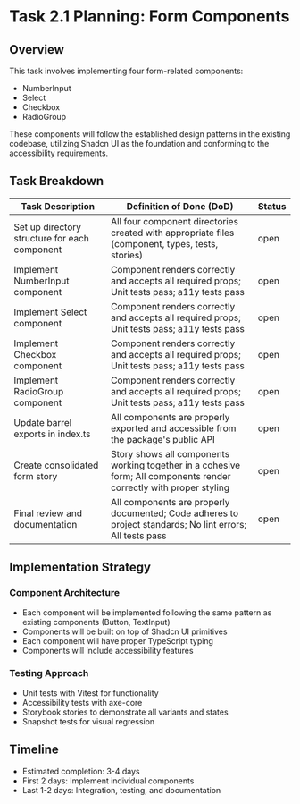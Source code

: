 # Task 2.1 Planning: Form Components

## Overview

This task involves implementing four form-related components:

- NumberInput
- Select
- Checkbox
- RadioGroup

These components will follow the established design patterns in the existing codebase, utilizing Shadcn UI as the foundation and conforming to the accessibility requirements.

## Task Breakdown

| Task Description                              | Definition of Done (DoD)                                                                                            | Status |
| --------------------------------------------- | ------------------------------------------------------------------------------------------------------------------- | ------ |
| Set up directory structure for each component | All four component directories created with appropriate files (component, types, tests, stories)                    | open   |
| Implement NumberInput component               | Component renders correctly and accepts all required props; Unit tests pass; a11y tests pass                        | open   |
| Implement Select component                    | Component renders correctly and accepts all required props; Unit tests pass; a11y tests pass                        | open   |
| Implement Checkbox component                  | Component renders correctly and accepts all required props; Unit tests pass; a11y tests pass                        | open   |
| Implement RadioGroup component                | Component renders correctly and accepts all required props; Unit tests pass; a11y tests pass                        | open   |
| Update barrel exports in index.ts             | All components are properly exported and accessible from the package's public API                                   | open   |
| Create consolidated form story                | Story shows all components working together in a cohesive form; All components render correctly with proper styling | open   |
| Final review and documentation                | All components are properly documented; Code adheres to project standards; No lint errors; All tests pass           | open   |

## Implementation Strategy

### Component Architecture

- Each component will be implemented following the same pattern as existing components (Button, TextInput)
- Components will be built on top of Shadcn UI primitives
- Each component will have proper TypeScript typing
- Components will include accessibility features

### Testing Approach

- Unit tests with Vitest for functionality
- Accessibility tests with axe-core
- Storybook stories to demonstrate all variants and states
- Snapshot tests for visual regression

## Timeline

- Estimated completion: 3-4 days
- First 2 days: Implement individual components
- Last 1-2 days: Integration, testing, and documentation
